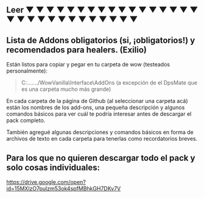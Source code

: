 ##  Leer ▼ ▼ ▼ ▼ ▼ ▼ ▼ ▼ ▼ ▼ ▼ ▼ ▼ ▼ ▼ ▼ ▼ ▼ ▼ ▼ ▼ ▼ ▼ ▼ ▼ ▼ ▼ ▼ ▼ ▼ 
## Lista de Addons obligatorios (si, ¡obligatorios!) y recomendados para healers. (Exilio)

Están listos para copiar y pegar en tu carpeta de wow (testeados personalmente):
> C:\......./WowVanilla\Interface\AddOns       (a excepción de el DpsMate que es una carpeta mucho más grande)

En cada carpeta de la página de Github (al seleccionar una carpeta acá) están los nombres de los add-ons, una pequeña descripción y algunos comandos básicos para ver cuál te podría interesar antes de descargar el pack completo.

También agregué algunas descripciones y comandos básicos en forma de archivos de texto en cada carpeta para tenerlas como recordatorios breves.

## Para los que no quieren descargar todo el pack y solo cosas individuales:

https://drive.google.com/open?id=15MXlzO7pulzm53ok4spfMBhkGH7DKv7V

